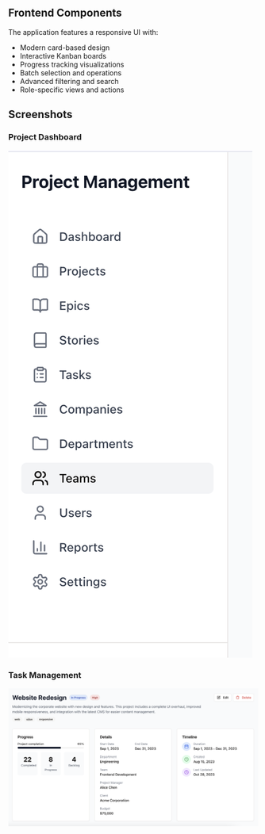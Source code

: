 
## Frontend Components

The application features a responsive UI with:

- Modern card-based design
- Interactive Kanban boards
- Progress tracking visualizations
- Batch selection and operations
- Advanced filtering and search
- Role-specific views and actions

## Screenshots

### Project Dashboard
![Project Dashboard](./attached_assets/image_1744031643438.png)

### Task Management
![Task Management](./attached_assets/image_1744037633593.png)
